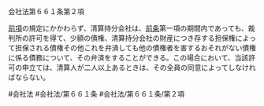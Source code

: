 会社法第６６１条第２項

[前項](会社法＿＿＿＿第６６１条第１項)の規定にかかわらず、清算持分会社は、[前条](会社法＿＿＿＿第６６０条第１項)第一項の期間内であっても、裁判所の許可を得て、少額の債権、清算持分会社の財産につき存する担保権によって担保される債権その他これを弁済しても他の債権者を害するおそれがない債権に係る債務について、その弁済をすることができる。この場合において、当該許可の申立ては、清算人が二人以上あるときは、その全員の同意によってしなければならない。

#会社法
#会社法/第６６１条
#会社法/第６６１条/第２項
